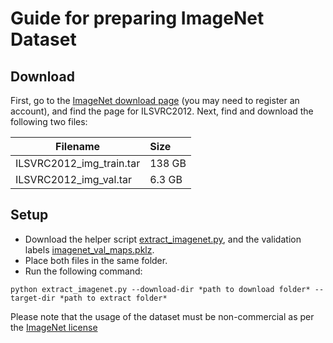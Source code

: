<!--- SPDX-License-Identifier: Apache-2.0 -->

# Guide for preparing ImageNet Dataset

<!-- refer to https://docs.aws.amazon.com/dlami/latest/devguide/tutorial-horovod.html#tutorial-horovod-imagenet

Are you consolidating efforts on this approach? Is the prep similar/different?
What can be reused?

According to the horovod tutorial you should also resize the images before training. Why is that not done here?

-->

## Download
First, go to the [ImageNet download page](http://www.image-net.org/download-images) (you may need to register an account), and find the page for ILSVRC2012. Next, find and download the following two files:

|Filename                 | Size  |
|-------------------------|:------|
|ILSVRC2012_img_train.tar | 138 GB|
|ILSVRC2012_img_val.tar   | 6.3 GB|


## Setup
<!-- Isn't the assumption that they've cloned this repo and they have the files already?
If so, then update the command below to use a relative path or give directions from the root of the repo.
-->
* Download the helper script [extract_imagenet.py](extract_imagenet.py), and the validation labels [imagenet_val_maps.pklz](imagenet_val_maps.pklz).
* Place both files in the same folder.
* Run the following command:

``python extract_imagenet.py --download-dir *path to download folder* --target-dir *path to extract folder*``

Please note that the usage of the dataset must be non-commercial as per the [ImageNet license](http://www.image-net.org/download-faq)
